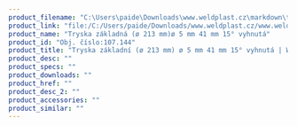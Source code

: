 ```yaml
---
product_filename: "C:\Users\paide\Downloads\www.weldplast.cz\markdown\tryska-zakladni-o-213-mm-o-5-mm-41-mm-15-vyhnuta.md"
product_link: "file:/C:/Users/paide/Downloads/www.weldplast.cz/www.weldplast.cz/sk/tryska-zakladni-o-213-mm-o-5-mm-41-mm-15-vyhnuta"
product_name: "Tryska základná (ø 213 mm)ø 5 mm 41 mm 15° vyhnutá"
product_id: "Obj. číslo:107.144"
product_title: "Tryska základní (ø 213 mm) ø 5 mm 41 mm 15° vyhnutá | Weldplast"
product_desc: ""
product_specs: ""
product_downloads: ""
product_href: ""
product_desc_2: ""
product_accessories: ""
product_similar: ""
---
```

